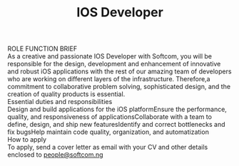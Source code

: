 ---
title:              IOS Developer
location:           Lagos
department:         Engineering
subunit:            Mobile
featured_image:     https://res.cloudinary.com/softcomux/image/upload/f_auto,q_auto/v1533917920/sfc/headers/opening-header.jpg
image_description:
body: |-
    #### ROLE FUNCTION BRIEF
    As a creative and passionate IOS Developer with Softcom, you will be responsible for the design, development and enhancement of innovative and robust iOS applications with the rest of our amazing team of developers who are working on different layers of the infrastructure. Therefore,a commitment to collaborative problem solving, sophisticated design, and the creation of quality products is essential.

    #### Essential duties and responsibilities
    1. Design and build applications for the iOS platform
    2. Ensure the performance, quality, and responsiveness of applications
    3. Collaborate with a team to define, design, and ship new features
    4. Identify and correct bottlenecks and fix bugs
    5. Help maintain code quality, organization, and automatization

    #### How to apply
    To apply, send a cover letter as email with your CV and other details enclosed to [people@softcom.ng](//mailto:people@softcom.ng)
---